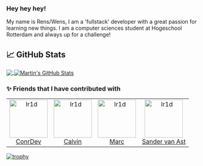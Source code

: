 ### Hey hey hey!
My name is Rens/Wens, I am a 'fullstack' developer with a great passion for learning new things. I am a computer sciences student at Hogeschool Rotterdam and always up for a challenge!



## &#x1f4c8; GitHub Stats

<a href="https://github.com/nietrenswens">
  <img align="center" src="https://github-readme-stats.vercel.app/api/top-langs/?username=nietrenswens&hide=java,html,tex&title_color=ffffff&text_color=c9cacc&icon_color=2bbc8a&bg_color=1d1f21&langs_count=3" />
</a>
<a href="https://github.com/nietrenswens">
  <img align="center" src="https://github-readme-stats.vercel.app/api?username=nietrenswens&show_icons=true&line_height=27&count_private=true&title_color=ffffff&text_color=c9cacc&icon_color=2bbc8a&bg_color=1d1f21" alt="Martin's GitHub Stats" />
</a>

### :sparkles: Friends that I have contributed with


<table>
  <tr>
    <td align="center">
      <a href="https://github.com/conrdev">
        <img src="https://avatars.githubusercontent.com/u/20028486" width="100px;" alt="Ir1d"/>
      </a>
      <br />
      <a href="https://github.com/conrdev">ConrDev</a>
    </td>
    <td align="center">
      <a href="https://github.com/calvinhofman">
        <img src="https://panels-images.twitch.tv/panel-165583853-image-fe238e64-3a80-4bc8-99e7-f3ff04ea8b66" width="100px;" alt="Ir1d"/>
      </a>
      <br />
      <a href="https://github.com/calvinhofman">Calvin</a>
    </td>
    <td align="center">
      <a href="https://github.com/MarcvdMade">
        <img src="https://avatars2.githubusercontent.com/u/55003488" width="100px;" alt="Ir1d"/>
      </a>
      <br />
      <a href="https://github.com/MarcvdMade">Marc</a>
    </td>
    <td align="center">
      <a href="https://github.com/SANDR7">
        <img src="https://avatars2.githubusercontent.com/u/47674845" width="100px;" alt="Ir1d"/>
      </a>
      <br />
      <a href="https://github.com/SANDR7">Sander van Ast</a>
    </td>
  </tr>
</table>

[![trophy](https://github-profile-trophy.vercel.app/?username=nietrenswens)](https://github.com/nietrenswens/github-profile-trophy)
